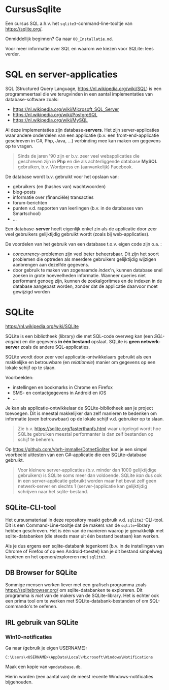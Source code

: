 # CursusSqlite

Een cursus SQL a.h.v. het `sqlite3`-command-line-tooltje van
https://sqlite.org/.

Onmiddellijk beginnen? Ga naar `00_Installatie.md`.

Voor meer informatie over SQL en waarom we kiezen voor SQLite: lees verder.

# SQL en server-applicaties

SQL (Structured Query Language, https://nl.wikipedia.org/wiki/SQL) is een
programmeertaal die we terugvinden in een aantal implementaties van
database-software zoals:

- https://nl.wikipedia.org/wiki/Microsoft_SQL_Server
- https://nl.wikipedia.org/wiki/PostgreSQL
- https://nl.wikipedia.org/wiki/MySQL

Al deze implementaties zijn database-**servers**. Het zijn server-applicaties
waar andere onderdelen van een applicatie (b.v. een front-end-applicatie
geschreven in C#, Php, Java, ...) verbinding mee kan maken om gegevens op te
vragen. 

> Sinds de jaren '90 zijn er b.v. zeer veel webapplicaties die geschreven zijn
> in **Php** en die als achterliggende database **MySQL** gebruiken, b.v.
> Wordpress en (aanvankelijk) Facebook.

 De database wordt b.v. gebruikt voor het opslaan van:

- gebruikers (en (hashes van) wachtwoorden)
- blog-posts
- informatie over (financiële) transacties
- forum-berichten
- punten v.d. rapporten van leerlingen (b.v. in de databases van Smartschool)
- ...

Een database-**server** heeft eigenlijk enkel zin als de applicatie door zeer
veel gebruikers gelijktijdig gebruikt wordt (zoals bij web-applicaties).

De voordelen van het gebruik van een database t.o.v. eigen code zijn o.a. :

- *concurrency*-problemen zijn veel beter beheersbaar. Dit zijn het soort
  problemen die optreden als meerdere gebruikers gelijktijdig wijzigen
  aanbrengen aan dezelfde gegevens.
- door gebruik te maken van zogenaamde *index*'n, kunnen database snel zoeken in
  grote hoeveelheden informatie. Wanneer queries niet performant genoeg zijn,
  kunnen de zoekalgoritmes en de indexen in de database aangepast worden, zonder
  dat de applicatie daarvoor moet gewijzigd worden

# SQLite

https://nl.wikipedia.org/wiki/SQLite

SQLite is een bibliotheek (library) die met SQL-code overweg kan (een
*SQL-engine*) en die gegevens **in één bestand** opslaat. SQLite is **geen
netwerk-server** zoals de andere SQL-applicaties. 

SQLite wordt door zeer veel applicatie-ontwikkelaars gebruikt als een makkelijke
en betrouwbare (en *relationele*) manier om gegevens op een lokale schijf op te
slaan. 

Voorbeelden:
- instellingen en bookmarks in Chrome en Firefox
- SMS- en contactgegevens in Android en iOS
- ...

Je kan als applicatie-ontwikkelaar de SQLite-bibliotheek aan je project
toevoegen. Dit is meestal makkelijker dan zelf manieren te bedenken om
informatie (even betrouwbaar) op de lokale schijf v.d. gebruiker op te slaan.

> Zie b.v. https://sqlite.org/fasterthanfs.html waar uitgelegd wordt hoe SQLite
> gebruiken meestal performanter is dan zelf bestanden op schijf te beheren.

Op https://github.com/vbrh-immalle/DotnetSqliter kan je een simpel voorbeeld
uittesten van een C#-applicatie die een SQLite-database gebruikt.

> Voor kleinere server-applicaties (b.v. minder dan 1000 gelijktijdige
> gebruikers) is SQLite soms meer dan voldoende. SQLite *kan* dus ook in een
> server-applicatie gebruikt worden maar het bevat zelf geen netwerk-server en
> slechts 1 (server-)applicatie kan gelijktijdig schrijven naar het
> sqlite-bestand.

## SQLite-CLI-tool

Het cursusmateriaal in deze repository maakt gebruik v.d. `sqlite3`-CLI-tool.
Dit is een Command-Line-tooltje dat de makers van de `sqlite`-library hebben
geschreven. Het is één van de manieren waarop je gemakkelijk met
sqlite-databanken (die steeds maar uit één bestand bestaan) kan werken.

Als je dus ergens een sqlite-databank tegenkomt (b.v. in de instellingen van
Chrome of Firefox of op een Android-toestel) kan je dit bestand simpelweg
kopiëren en het openen/exploreren met `sqlite3`.

## DB Browser for SQLite

Sommige mensen werken liever met een grafisch programma zoals
https://sqlitebrowser.org/ om sqlite-databanken te exploreren. Dit programma is
*niet* van de makers van de SQLite-library. Het is echter ook een prima tool om
te werken met SQLite-databank-bestanden of om SQL-commando's te oefenen.

## IRL gebruik van SQLite

### Win10-notificaties

Ga naar (gebruik je eigen USERNAME):

```
C:\Users\<USERNAME>\AppData\Local\Microsoft\Windows\Notifications
``` 

Maak een kopie van `wpndatabase.db`.

Hierin worden (een aantal van) de meest recente Windows-notificaties bijgehouden.
